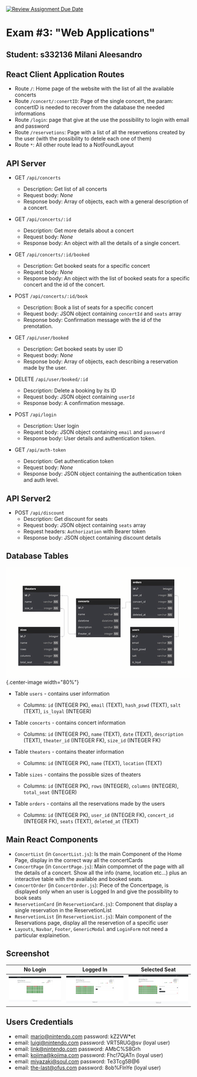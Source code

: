 [![Review Assignment Due Date](https://classroom.github.com/assets/deadline-readme-button-22041afd0340ce965d47ae6ef1cefeee28c7c493a6346c4f15d667ab976d596c.svg)](https://classroom.github.com/a/XYY1fduM)

# Exam #3: "Web Applications"

## Student: s332136 Milani Aleesandro

## React Client Application Routes

- Route `/`: Home page of the website with the list of all the available concerts
- Route `/concert/:conertID`: Page of the single concert, the param: concertID is needed to recover from the database the needed informations
- Route `/login`: page that give at the use the possibility to login with email and password
- Route `/reservetions`: Page with a list of all the reservetions created by the user (with the possibility to detele each one of them)
- Route `*`: All other route lead to a NotFoundLayout

## API Server

- GET `/api/concerts`
  - Description: Get list of all concerts
  - Request body: _None_
  - Response body: Array of objects, each with a general description of a concert.

- GET `/api/concerts/:id`
  - Description: Get more details about a concert
  - Request body: _None_
  - Response body: An object with all the details of a single concert.

- GET `/api/concerts/:id/booked`
  - Description: Get booked seats for a specific concert
  - Request body: _None_
  - Response body: An object with the list of booked seats for a specific concert and the id of the concert.

- POST `/api/concerts/:id/book`
  - Description: Book a list of seats for a specific concert
  - Request body: JSON object containing `concertId` and `seats` array
  - Response body: Confirmation message with the id of the prenotation.

- GET `/api/user/booked`
  - Description: Get booked seats by user ID
  - Request body: _None_
  - Response body: Array of objects, each describing a reservation made by the user.

- DELETE `/api/user/booked/:id`
  - Description: Delete a booking by its ID
  - Request body: JSON object containing `userId`
  - Response body: A confirmation message.

- POST `/api/login`
  - Description: User login
  - Request body: JSON object containing `email` and `password`
  - Response body: User details and authentication token.

- GET `/api/auth-token`
  - Description: Get authentication token
  - Request body: _None_
  - Response body: JSON object containing the authentication token and auth level.

## API Server2

- POST `/api/discount`
  - Description: Get discount for seats
  - Request body: JSON object containing `seats` array
  - Request headers: `Authorization` with Bearer token
  - Response body: JSON object containing discount details

## Database Tables

![Database Schema](./img/database.png){.center-image width="80%"}

- Table `users` - contains user information
  - Columns: `id` (INTEGER PK), `email` (TEXT), `hash_pswd` (TEXT), `salt` (TEXT), `is_loyal` (INTEGER)

- Table `concerts` - contains concert information
  - Columns: `id` (INTEGER PK), `name` (TEXT), `date` (TEXT), `description` (TEXT), `theater_id` (INTEGER FK), `size_id` (INTEGER FK)

- Table `theaters` - contains theater information
  - Columns: `id` (INTEGER PK), `name` (TEXT), `location` (TEXT)

- Table `sizes` - contains the possible sizes of theaters
  - Columns: `id` (INTEGER PK), `rows` (INTEGER), `columns` (INTEGER), `total_seat` (INTEGER)

- Table `orders` - contains all the reservations made by the users
  - Columns: `id` (INTEGER PK), `user_id` (INTEGER FK), `concert_id` (INTEGER FK), `seats` (TEXT), `deleted_at` (TEXT)

## Main React Components

- `ConcertList` (in `ConcertList.js`): Is the main Component of the Home Page, display in the correct way all the concertCards
- `ConcertPage` (in `ConcertPage.js`): Main compomnet of the page with all the details of a concert. Show all the info (name, location etc...) plus an interactive table with the available and booked seats.
- `ConcertOrder` (in `ConcertOrder.js`): Piece of the Concertpage, is displayed only when an user is Logged In and give the possibility to book seats
- `ReservetionCard` (in `ReservetionCard.js`): Component that display a single reservation in the ReservetionList
- `ReservetionList` (in `ReservetionList.js`): Main component of the Reservations page, display all the reservetion of a specific user
- `Layouts`, `Navbar`, `Footer`, `GenericModal` and `LoginForm` not need a particular explainetion.

## Screenshot

| No Login | Logged In | Selected Seat |
|----------|------------|---------------|
| ![No Login](./img/concert-page-no-login.png) | ![Logged In](./img/concert-page-login.png) | ![Selected Seat](./img/concert-page-selected-seat.png) |

## Users Credentials

- email: <mario@nintendo.com> password: kZ2VW*et
- email: <luigi@nintendo.com> password: VRT5RUG@sv (loyal user)
- email: <link@nintendo.com>  password: AMbC%S8Grh
- email: <kojima@kojima.com>  password: Fhc!7QjATn (loyal user)
- email: <miyazaki@soul.com>  password: Te3Tcg5B@6
- email: <the-last@ofus.com>  password: 8ob%FlnYe (loyal user)
